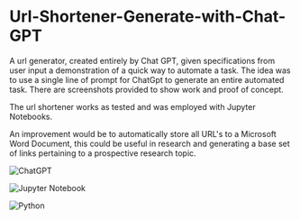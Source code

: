 # Url-Shortener-Generate-with-Chat-GPT
A url generator, created entirely by Chat GPT, given specifications from user input a demonstration of a  quick way to automate a task. The idea was to use a single line of prompt for ChatGpt to generate an entire automated task. There are screenshots provided to show work and proof of concept. 

The url shortener works as tested and was employed with Jupyter Notebooks. 

An improvement would be to automatically store all URL's to a Microsoft Word Document, this could be useful in research and generating a base set of links pertaining to a prospective research topic. 


![ChatGPT](https://img.shields.io/badge/chatGPT-74aa9c?style=for-the-badge&logo=openai&logoColor=white)

![Jupyter Notebook](https://img.shields.io/badge/jupyter-%23FA0F00.svg?style=for-the-badge&logo=jupyter&logoColor=white)

![Python](https://img.shields.io/badge/python-3670A0?style=for-the-badge&logo=python&logoColor=ffdd54)
